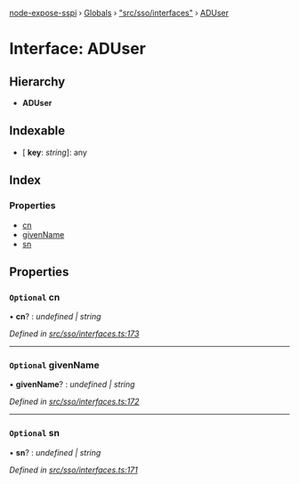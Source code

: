 [node-expose-sspi](../README.md) › [Globals](../globals.md) › ["src/sso/interfaces"](../modules/_src_sso_interfaces_.md) › [ADUser](_src_sso_interfaces_.aduser.md)

# Interface: ADUser

## Hierarchy

* **ADUser**

## Indexable

* \[ **key**: *string*\]: any

## Index

### Properties

* [cn](_src_sso_interfaces_.aduser.md#optional-cn)
* [givenName](_src_sso_interfaces_.aduser.md#optional-givenname)
* [sn](_src_sso_interfaces_.aduser.md#optional-sn)

## Properties

### `Optional` cn

• **cn**? : *undefined | string*

*Defined in [src/sso/interfaces.ts:173](https://github.com/jlguenego/node-expose-sspi/blob/927f02c/src/sso/interfaces.ts#L173)*

___

### `Optional` givenName

• **givenName**? : *undefined | string*

*Defined in [src/sso/interfaces.ts:172](https://github.com/jlguenego/node-expose-sspi/blob/927f02c/src/sso/interfaces.ts#L172)*

___

### `Optional` sn

• **sn**? : *undefined | string*

*Defined in [src/sso/interfaces.ts:171](https://github.com/jlguenego/node-expose-sspi/blob/927f02c/src/sso/interfaces.ts#L171)*
